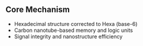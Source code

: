 ## Core Mechanism

- Hexadecimal structure corrected to Hexa (base-6)
- Carbon nanotube-based memory and logic units
- Signal integrity and nanostructure efficiency